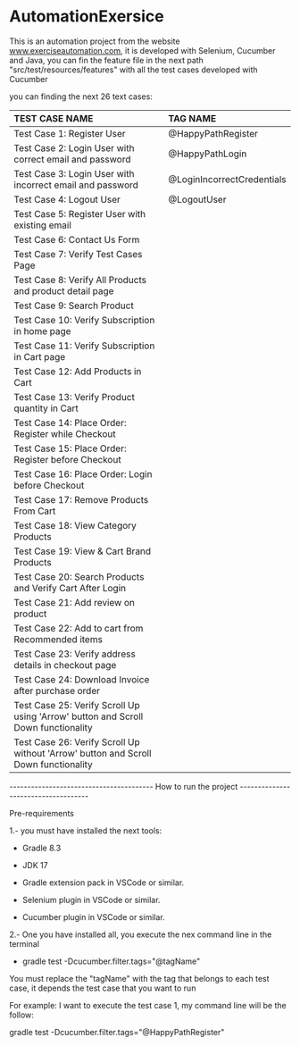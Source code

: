 # AutomationExersice


This is an automation project from the website www.exerciseautomation.com, it is developed with Selenium, Cucumber and Java, 
you can fin the feature file in the next path "src/test/resources/features" with all the test cases developed with Cucumber


you can finding the next 26 text cases:

| TEST CASE NAME                                                                      | TAG NAME                   |
| :--- | :--- |
| Test Case 1: Register User                                                          | @HappyPathRegister         |
| Test Case 2: Login User with correct email and password                             | @HappyPathLogin            |
| Test Case 3: Login User with incorrect email and password                           | @LoginIncorrectCredentials |
| Test Case 4: Logout User                                                            | @LogoutUser                |
| Test Case 5: Register User with existing email                                      |                            |
| Test Case 6: Contact Us Form                                                        |                            |
| Test Case 7: Verify Test Cases Page                                                 |                            |
| Test Case 8: Verify All Products and product detail page                            |                            |
| Test Case 9: Search Product                                                         |                            |
| Test Case 10: Verify Subscription in home page                                      |                            |
| Test Case 11: Verify Subscription in Cart page                                      |                            |
| Test Case 12: Add Products in Cart                                                  |                            |
| Test Case 13: Verify Product quantity in Cart                                       |                            |
| Test Case 14: Place Order: Register while Checkout                                  |                            |
| Test Case 15: Place Order: Register before Checkout                                 |                            |
| Test Case 16: Place Order: Login before Checkout                                    |                            |
| Test Case 17: Remove Products From Cart                                             |                            |
| Test Case 18: View Category Products                                                |                            |
| Test Case 19: View & Cart Brand Products                                            |                            |
| Test Case 20: Search Products and Verify Cart After Login                           |                            |
| Test Case 21: Add review on product                                                 |                            |
| Test Case 22: Add to cart from Recommended items                                    |                            |
| Test Case 23: Verify address details in checkout page                               |                            |
| Test Case 24: Download Invoice after purchase order                                 |                            |
| Test Case 25: Verify Scroll Up using 'Arrow' button and Scroll Down functionality   |                            |
| Test Case 26: Verify Scroll Up without 'Arrow' button and Scroll Down functionality |                            |



---------------------------------------- How to run the project ------------------------------------

Pre-requirements

1.- you must have installed the next tools:

- Gradle 8.3

- JDK 17

- Gradle extension pack in VSCode or similar.

- Selenium plugin in VSCode or similar.

- Cucumber plugin in VSCode or similar.

2.- One you have installed all, you execute the nex command line in the terminal

- gradle test -Dcucumber.filter.tags="@tagName"

You must replace the "tagName" with the tag that belongs to each test case, it depends the test case that you want to run

For example: I want to execute the test case 1, my command line will be the follow:

gradle test -Dcucumber.filter.tags="@HappyPathRegister"
